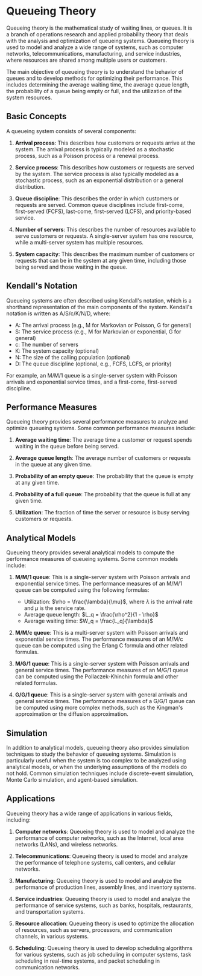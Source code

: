 # Queueing Theory

Queueing theory is the mathematical study of waiting lines, or queues. It is a branch of operations research and applied probability theory that deals with the analysis and optimization of queueing systems. Queueing theory is used to model and analyze a wide range of systems, such as computer networks, telecommunications, manufacturing, and service industries, where resources are shared among multiple users or customers.

The main objective of queueing theory is to understand the behavior of queues and to develop methods for optimizing their performance. This includes determining the average waiting time, the average queue length, the probability of a queue being empty or full, and the utilization of the system resources.

## Basic Concepts

A queueing system consists of several components:

1. **Arrival process**: This describes how customers or requests arrive at the system. The arrival process is typically modeled as a stochastic process, such as a Poisson process or a renewal process.

2. **Service process**: This describes how customers or requests are served by the system. The service process is also typically modeled as a stochastic process, such as an exponential distribution or a general distribution.

3. **Queue discipline**: This describes the order in which customers or requests are served. Common queue disciplines include first-come, first-served (FCFS), last-come, first-served (LCFS), and priority-based service.

4. **Number of servers**: This describes the number of resources available to serve customers or requests. A single-server system has one resource, while a multi-server system has multiple resources.

5. **System capacity**: This describes the maximum number of customers or requests that can be in the system at any given time, including those being served and those waiting in the queue.

## Kendall's Notation

Queueing systems are often described using Kendall's notation, which is a shorthand representation of the main components of the system. Kendall's notation is written as A/S/c/K/N/D, where:

- A: The arrival process (e.g., M for Markovian or Poisson, G for general)
- S: The service process (e.g., M for Markovian or exponential, G for general)
- c: The number of servers
- K: The system capacity (optional)
- N: The size of the calling population (optional)
- D: The queue discipline (optional, e.g., FCFS, LCFS, or priority)

For example, an M/M/1 queue is a single-server system with Poisson arrivals and exponential service times, and a first-come, first-served discipline.

## Performance Measures

Queueing theory provides several performance measures to analyze and optimize queueing systems. Some common performance measures include:

1. **Average waiting time**: The average time a customer or request spends waiting in the queue before being served.

2. **Average queue length**: The average number of customers or requests in the queue at any given time.

3. **Probability of an empty queue**: The probability that the queue is empty at any given time.

4. **Probability of a full queue**: The probability that the queue is full at any given time.

5. **Utilization**: The fraction of time the server or resource is busy serving customers or requests.

## Analytical Models

Queueing theory provides several analytical models to compute the performance measures of queueing systems. Some common models include:

1. **M/M/1 queue**: This is a single-server system with Poisson arrivals and exponential service times. The performance measures of an M/M/1 queue can be computed using the following formulas:

    - Utilization: $\rho = \frac{\lambda}{\mu}$, where $\lambda$ is the arrival rate and $\mu$ is the service rate.
    - Average queue length: $L_q = \frac{\rho^2}{1 - \rho}$
    - Average waiting time: $W_q = \frac{L_q}{\lambda}$

2. **M/M/c queue**: This is a multi-server system with Poisson arrivals and exponential service times. The performance measures of an M/M/c queue can be computed using the Erlang C formula and other related formulas.

3. **M/G/1 queue**: This is a single-server system with Poisson arrivals and general service times. The performance measures of an M/G/1 queue can be computed using the Pollaczek-Khinchin formula and other related formulas.

4. **G/G/1 queue**: This is a single-server system with general arrivals and general service times. The performance measures of a G/G/1 queue can be computed using more complex methods, such as the Kingman's approximation or the diffusion approximation.

## Simulation

In addition to analytical models, queueing theory also provides simulation techniques to study the behavior of queueing systems. Simulation is particularly useful when the system is too complex to be analyzed using analytical models, or when the underlying assumptions of the models do not hold. Common simulation techniques include discrete-event simulation, Monte Carlo simulation, and agent-based simulation.

## Applications

Queueing theory has a wide range of applications in various fields, including:

1. **Computer networks**: Queueing theory is used to model and analyze the performance of computer networks, such as the Internet, local area networks (LANs), and wireless networks.

2. **Telecommunications**: Queueing theory is used to model and analyze the performance of telephone systems, call centers, and cellular networks.

3. **Manufacturing**: Queueing theory is used to model and analyze the performance of production lines, assembly lines, and inventory systems.

4. **Service industries**: Queueing theory is used to model and analyze the performance of service systems, such as banks, hospitals, restaurants, and transportation systems.

5. **Resource allocation**: Queueing theory is used to optimize the allocation of resources, such as servers, processors, and communication channels, in various systems.

6. **Scheduling**: Queueing theory is used to develop scheduling algorithms for various systems, such as job scheduling in computer systems, task scheduling in real-time systems, and packet scheduling in communication networks.
